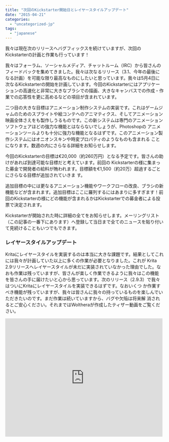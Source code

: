 ```yaml
---
title: "次回のKickstarter開始日とレイヤースタイルアップデート"
date: "2015-04-21"
categories: 
  - "uncategorized-jp"
tags: 
  - "japanese"
---
```


我々は現在次のリリースへバグフィックスを続けていますが、次回のKickstarterの計画と作業も行っています！

我々はフォーラム、ソーシャルメディア、チャットルーム（IRC）から皆さんのフィードバックを集めてきました。我々は次なるリリース（3.1、今年の最後になる計画）を可能な限り最高なものにしたいと思っています。我々は5月4日に次なるKickstarterの開始を計画しています。今回のKickstarterにはアプリケーションの高速化と非常に大きなブラシでの描画、大きなキャンバスでの作成・作業での応答性を更に高めるなどの項目が含まれています。

二つ目の大きな目標はアニメーション制作システムの実装です。これはゲームジャムのためのスプライトや絵コンテへのアニマティクス、そしてアニメーション 映画全体さえをも製作しうるものです。この新システムは専門のアニメーションソフトウェアほどの強力な機能とはならないでしょうが、Photoshopの アニメーションツールよりも十分に強力な機能となるはずです。このアニメーション製作システムにはオニオンスキンや時変プロパティのようなものも含まれる ことになります。数週の内にさらなる詳細をお知らせします。

今回のKickstarterの目標は€20,000（約260万円）となる予定です。皆さんの助けがあれば到達可能な目標だと考えています。前回の Kickstarterの様に集まった募金で開発者の給料が賄われます。目標額を€1,500（約20万）超過するごとにさらなる目標が追加されていきま す。

追加目標の中には更なるアニメーション機能やワークフローの改良、ブラシの新機能などが含まれます。追加目標はここに羅列するにはあまりに多すぎます！前回のKickstarterの様にどの機能が含まれるかはKickstarterでの募金者による投票で決定されます。

Kickstarterが開始された時に詳細の全てをお知らせします。メーリングリスト（この記事の一番下にあります）へ登録して当日まで全てのニュースを貼り付いて見続けることもいつでもできます。

### レイヤースタイルアップデート

Kritaにレイヤースタイルを実装するのは本当に大きな課題です。結果としてこれには我々が計画していた以上に多くの作業が必要となりました。これが Krita 2.9リリースへレイヤースタイルが未だに実装されていなかった理由でした。なおも作業は残っていますが、皆さんが楽しく作業できるように我々はこの機能 を皆さんの手に届けたいと心から思っています。次のリリース（2.9.3）で我々はついにKritaにレイヤースタイルを実装できるはずです。なおいくつ か作業すべき機能が残っていますが、我々は皆さんに我々の持っているものを楽しんでいただきたいのです。まだ作業は続いていますから、バグや欠陥は将来解 消されるとご安心ください。それまではWoltheraが作成したティザー動画をご覧ください。

<iframe src="https://www.youtube.com/embed/BHP7HklGUuo?feature=oembed" width="500" height="375" frameborder="0" allowfullscreen="allowfullscreen"></iframe>
